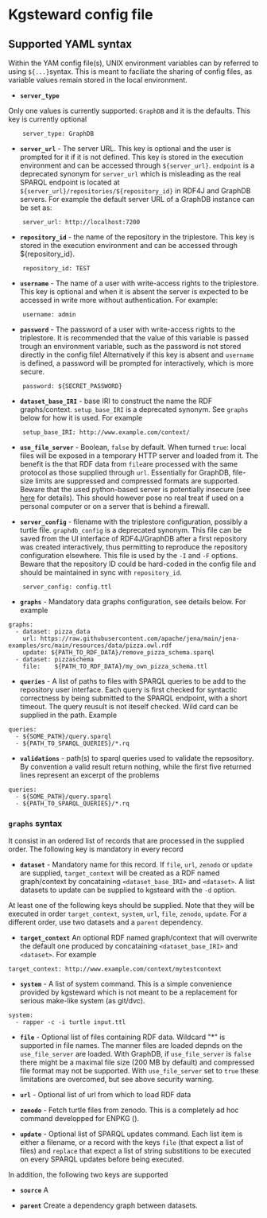 # Kgsteward config file

## Supported YAML syntax

Within the YAM config file(s), UNIX environment variables can by referred to using `${...}`syntax. This is meant to faciliate the sharing of config files, as variable values remain stored in the local environment.


* __`server_type`__ 

Only one values is currently supported: `GraphDB` and it is the defaults. This key is currently optional 

```{yaml}
    server_type: GraphDB
```

* __`server_url`__ - The server URL. This key is optional and the user is prompted for it if it is not defined. This key is stored in the execution environment and can be accessed through  `${server_url}`. `endpoint` is a deprecated synonym for `server_url` which is misleading as the real SPARQL endpoint is located at `${server_url}/repositories/${repository_id}` in RDF4J and GraphDB servers. For example the default server URL of a GraphDB instance can be set as:

```{yaml}
    server_url: http://localhost:7200
```

* __`repository_id`__ - the name of the repository in the triplestore. This key is stored in the execution environment and can be accessed through ${repository_id}. 

```{yaml}
    repository_id: TEST
```

* __`username`__ - The name of a user with write-access rights to the triplestore. This key is optional and when it is absent the server is expected to be accessed in write more without authentication. For example:

```{yaml}
    username: admin
```

* __`password`__ - The password of a user with write-access rights to the triplestore. It is recommended that the value of this variable is passed trough an environment variable, such as the password is not stored directly in the config file! Alternatively if this key is absent and `username` is defined, a password will be prompted for interactively, which is more secure. 

```{yaml}
    password: ${SECRET_PASSWORD}
```

* __`dataset_base_IRI`__ - base IRI to construct the name the RDF graphs/context. `setup_base_IRI` is a deprecated synonym. See `graphs` below for how it is used. For example 

```{yaml}
    setup_base_IRI: http://www.example.com/context/
```
* __`use_file_server`__ - Boolean, `false` by default. When turned `true`: local files will be exposed in a temporary HTTP server and loaded from it. The benefit is the that RDF data from `file`are processed with the same protocol as those supplied through `url`. Essentially for GraphDB, file-size limits are suppressed and compressed formats are supported. Beware that the used python-based server is potentially insecure (see [here](https://docs.python.org/3/library/http.server.html) for details). This should however pose no real treat if used on a personal computer or on a server that is behind a firewall. 

* __`server_config`__ - filename with the triplestore configuration, possibly a turtle file. `graphdb_config` is a deprecated synonym. This file can be saved from the UI interface of RDF4J/GraphDB after a first repository was created interactively, thus permitting to reproduce the repository configuration elsewhere. This file is used by the `-I` and `-F` options. Beware that the repository ID could be hard-coded in the config file and should be maintained in sync with `repository_id`. 

```{yaml}
    server_config: config.ttl
```

* __`graphs`__ - Mandatory data graphs configuration, see details below. For example

```{yaml}
graphs:
  - dataset: pizza_data
    url: https://raw.githubusercontent.com/apache/jena/main/jena-examples/src/main/resources/data/pizza.owl.rdf
    update: ${PATH_TO_RDF_DATA}/remove_pizza_schema.sparql
  - dataset: pizzaschema
    file:    ${PATH_TO_RDF_DATA}/my_own_pizza_schema.ttl
```

* __`queries`__ - A list of paths to files with SPARQL queries to be add to the repository user interface. Each query is first checked for syntactic correctness by being submitted to the SPARQL endpoint, with a short timeout. The query reusult is not iteself checked. Wild card can be supplied in the path. Example

```{yaml}
queries:
  - ${SOME_PATH}/query.sparql
  - ${PATH_TO_SPARQL_QUERIES}/*.rq
```

* __`validations`__ - path(s) to sparql queries used to validate the repsository.
By convention a valid result return nothing, while the first five returned lines
represent an excerpt of the problems

```{yaml}
queries:
  - ${SOME_PATH}/query.sparql
  - ${PATH_TO_SPARQL_QUERIES}/*.rq
```

### `graphs` syntax

It consist in an ordered list of records that are processed in the supplied order. The following key is mandatory in every record

* __`dataset`__ - Mandatory name for this record. If `file`, `url`, `zenodo` or `update` are supplied, `target_context` will be created  as a RDF named graph/context by concataining `<dataset_base_IRI>` and `<dataset>`. A list datasets to update can be supplied to kgsteard with the `-d` option.

At least one of the following keys should be supplied. Note that they will be executed in order `target_context`, `system`, `url`, `file`, `zenodo`, `update`. For a different order, use two datasets and a `parent` dependency. 

* __`target_context`__ An optional RDF named graph/context that will overwrite the default one produced by concataining `<dataset_base_IRI>` and `<dataset>`. For example

```{yaml}
target_context: http://www.example.com/context/mytestcontext
```

* __`system`__ - A list of system command. This is a simple convenience provided by kgsteward which is not meant to be a replacement for serious make-like system (as git/dvc).

```{yaml}
system:
  - rapper -c -i turtle input.ttl
```

* __`file`__ - Optional list of files containing RDF data. Wildcard "*" is supported in file names. The manner files are loaded depnds on the `use_file_server` are loaded. With GraphDB, if `use_file_server` is `false` there might be a maximal file size (200 MB by default) and compressed file format may not be supported. With `use_file_server` set to `true` these limitations are overcomed, but see above security warning. 

* __`url`__ - Optional list of url from which to load RDF data

* __`zenodo`__ - Fetch turtle files from zenodo. This is a completely ad hoc command developped for ENPKG ().

* __`update`__ - Optional list of SPARQL updates command. Each list item is either a filename, or a record with the keys `file` (that expect a list of files) and `replace` that expect a list of string substitions to be executed on every SPARQL updates before being executed.  

In addition, the following two keys are supported

* __`source`__ A

* __`parent`__ Create a dependency graph between datasets.
